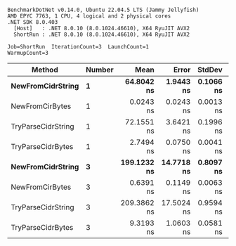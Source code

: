 ```

BenchmarkDotNet v0.14.0, Ubuntu 22.04.5 LTS (Jammy Jellyfish)
AMD EPYC 7763, 1 CPU, 4 logical and 2 physical cores
.NET SDK 8.0.403
  [Host]   : .NET 8.0.10 (8.0.1024.46610), X64 RyuJIT AVX2
  ShortRun : .NET 8.0.10 (8.0.1024.46610), X64 RyuJIT AVX2

Job=ShortRun  IterationCount=3  LaunchCount=1  
WarmupCount=3  

```
| Method             | Number | Mean        | Error      | StdDev    | Min         | Max         | Allocated |
|------------------- |------- |------------:|-----------:|----------:|------------:|------------:|----------:|
| **NewFromCidrString**  | **1**      |  **64.8042 ns** |  **1.9443 ns** | **0.1066 ns** |  **64.6957 ns** |  **64.9088 ns** |         **-** |
| NewFromCirBytes    | 1      |   0.0243 ns |  0.0243 ns | 0.0013 ns |   0.0228 ns |   0.0254 ns |         - |
| TryParseCidrString | 1      |  72.1551 ns |  3.6421 ns | 0.1996 ns |  71.9564 ns |  72.3556 ns |         - |
| TryParseCidrBytes  | 1      |   2.7494 ns |  0.0750 ns | 0.0041 ns |   2.7467 ns |   2.7542 ns |         - |
| **NewFromCidrString**  | **3**      | **199.1232 ns** | **14.7718 ns** | **0.8097 ns** | **198.6198 ns** | **200.0572 ns** |         **-** |
| NewFromCirBytes    | 3      |   0.6391 ns |  0.1149 ns | 0.0063 ns |   0.6328 ns |   0.6454 ns |         - |
| TryParseCidrString | 3      | 209.3862 ns | 17.5024 ns | 0.9594 ns | 208.5400 ns | 210.4284 ns |         - |
| TryParseCidrBytes  | 3      |   9.3193 ns |  1.0603 ns | 0.0581 ns |   9.2749 ns |   9.3850 ns |         - |
